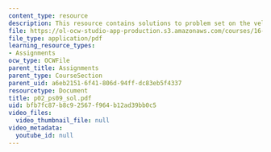 ```yaml
---
content_type: resource
description: This resource contains solutions to problem set on the velocity.
file: https://ol-ocw-studio-app-production.s3.amazonaws.com/courses/16-01-unified-engineering-i-ii-iii-iv-fall-2005-spring-2006/bfb7fc87b8c92567f964b12ad39bb0c5_p02_ps09_sol.pdf
file_type: application/pdf
learning_resource_types:
- Assignments
ocw_type: OCWFile
parent_title: Assignments
parent_type: CourseSection
parent_uid: a6eb2151-6f41-806d-94ff-dc83eb5f4337
resourcetype: Document
title: p02_ps09_sol.pdf
uid: bfb7fc87-b8c9-2567-f964-b12ad39bb0c5
video_files:
  video_thumbnail_file: null
video_metadata:
  youtube_id: null
---
```


